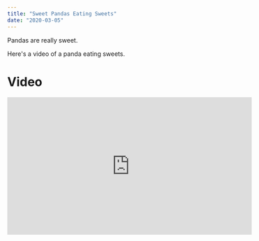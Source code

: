 ```yaml
---
title: "Sweet Pandas Eating Sweets"
date: "2020-03-05"
---
```


Pandas are really sweet.

Here's a video of a panda eating sweets.


# Video


<iframe width="560" height="315" src="https://www.youtube.com/embed/4n0xNbfJLR8" frameborder="0" allowfullscreen></iframe>